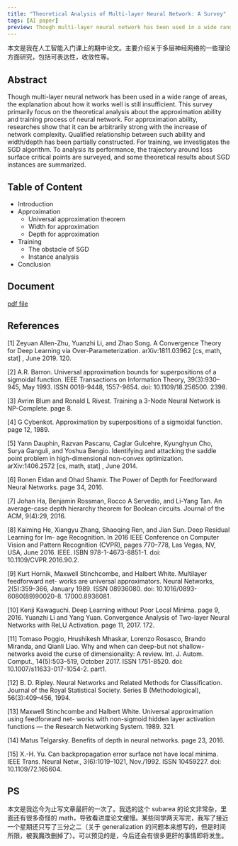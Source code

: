 ```yaml
---
title: "Theoretical Analysis of Multi-layer Neural Network: A Survey"
tags: [AI paper]
preview: Though multi-layer neural network has been used in a wide range of areas, the explanation about how it works well is still insufficient. This survey primarily focus on the theoretical analysis about the approximation ability and training process of neural network. 
---
```


本文是我在人工智能入门课上的期中论文。主要介绍关于多层神经网络的一些理论方面研究，包括可表达性，收敛性等。

## Abstract
Though multi-layer neural network has been used in a wide range of areas, the explanation about how it works well is still insufficient. This survey primarily focus on the theoretical analysis about the approximation ability and training process of neural network. For approximation ability, researches show that it can be arbitrarily strong with the increase of network complexity. Qualified relationship between such ability and width/depth has been partially constructed. For training, we investigates the SGD algorithm. To analysis its performance, the trajectory around loss surface critical points are surveyed, and some theoretical results about SGD instances are summarized. 

## Table of Content
- Introduction
- Approximation
  - Universal approximation theorem
  - Width for approximation
  - Depth for approximation
- Training
  - The obstacle of SGD
  - Instance analysis
- Conclusion

## Document
[pdf file](/assets/doc/survey_midterm.pdf)

## References

[1]  Zeyuan Allen-Zhu, Yuanzhi Li, and Zhao Song. A Convergence Theory for Deep Learning
via Over-Parameterization. arXiv:1811.03962 [cs, math, stat] , June 2019. 120.

[2]  A.R. Barron. Universal approximation bounds for superpositions of a sigmoidal function.
IEEE Transactions on Information Theory, 39(3):930–945, May 1993. ISSN 0018-9448,
1557-9654. doi: 10.1109/18.256500. 2398.

[3]  Avrim Blum and Ronald L Rivest. Training a 3-Node Neural Network is NP-Complete.
page 8.

[4]  G Cybenkot. Approximation by superpositions of a sigmoidal function. page 12, 1989.


[5]  Yann Dauphin, Razvan Pascanu, Caglar Gulcehre, Kyunghyun Cho, Surya Ganguli, and
Yoshua Bengio. Identifying and attacking the saddle point problem in high-dimensional
non-convex optimization. arXiv:1406.2572 [cs, math, stat] , June 2014.

[6]  Ronen Eldan and Ohad Shamir. The Power of Depth for Feedforward Neural Networks.
page 34, 2016.

[7] Johan Ha, Benjamin Rossman, Rocco A Servedio, and Li-Yang Tan. An average-case depth
hierarchy theorem for Boolean circuits. Journal of the ACM, 9(4):29, 2016.

[8] Kaiming He, Xiangyu Zhang, Shaoqing Ren, and Jian Sun. Deep Residual Learning for Im-
age Recognition. In 2016 IEEE Conference on Computer Vision and Pattern Recognition
(CVPR), pages 770–778, Las Vegas, NV, USA, June 2016. IEEE. ISBN 978-1-4673-8851-1. doi: 10.1109/CVPR.2016.90.2. 

[9] Kurt Hornik, Maxwell Stinchcombe, and Halbert White. Multilayer feedforward net-
works are universal approximators. Neural Networks, 2(5):359–366, January 1989. ISSN 08936080. doi: 10.1016/0893-6080(89)90020-8. 17000.8936081.  

[10] Kenji Kawaguchi. Deep Learning without Poor Local Minima. page 9, 2016.
Yuanzhi Li and Yang Yuan. Convergence Analysis of Two-layer Neural Networks with ReLU
Activation. page 11, 2017. 172.

[11] Tomaso Poggio, Hrushikesh Mhaskar, Lorenzo Rosasco, Brando Miranda, and Qianli Liao.
Why and when can deep-but not shallow-networks avoid the curse of dimensionality: A
review. Int. J. Autom. Comput., 14(5):503–519, October 2017. ISSN 1751-8520. doi:
10.1007/s11633-017-1054-2. part1.

[12] B. D. Ripley. Neural Networks and Related Methods for Classification. Journal of the Royal
Statistical Society. Series B (Methodological), 56(3):409–456, 1994.

[13] Maxwell Stinchcombe and Halbert White. Universal approximation using feedforward net-
works with non-sigmoid hidden layer activation functions — the Research Networking
System. 1989. 321.

[14] Matus Telgarsky. Benefits of depth in neural networks. page 23, 2016.

[15] X.-H. Yu. Can backpropagation error surface not have local minima. IEEE Trans. Neural
Netw., 3(6):1019–1021, Nov./1992. ISSN 10459227. doi: 10.1109/72.165604.

## PS
本文是我迄今为止写文章最肝的一次了。我选的这个 subarea 的论文非常杂，里面还有很多奇怪的 math，导致看进度论文缓慢。某些同学两天写完，我写了接近一个星期还只写了三分之二（关于 generalization 的问题本来想写的，但是时间所限，被我魔改删掉了）。可以预见的是，今后还会有很多更肝的事情即将发生。